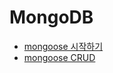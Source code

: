 # MongoDB

- [mongoose 시작하기](http://html5around.com/wordpress/tutorials/node-js%EC%97%90%EC%84%9C-mongodb%EC%82%AC%EC%9A%A9%ED%95%98%EA%B8%B0mongoose/)
- [mongoose CRUD](https://velopert.com/594)
